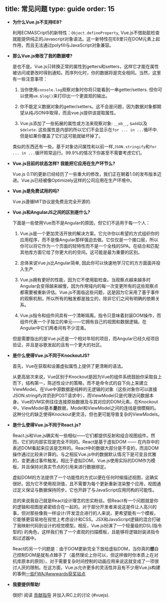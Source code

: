 title: 常见问题
type: guide
order: 15
---

- **为什么Vue.js不支持IE8?**

  利用ECMASCript5的新特性：`Object.defineProperty`, Vue.js不借助脏检查就能提供纯正的Javascript对象语法。这一新特性在IE8里只在DOM元素上起作用，而且无法通过polyfill与JavaScript对象兼容。

- **那么Vue.js修改了我的数据喽?**

  是也不是。Vue.js只转换正常的属性到getters和setters，这样它才能在属性被访问或更改时得到通知。而序列化时，你的数据将是完全相同。当然，这里有一些注意事项：

  1. 当你使用`console.log`观察对象时你将只能看到一串getter/setters. 但你可以使用`vm.$log()`来打印出一个更直观的输出。

  2. 你不能定义数据对象的getter/setters。这不会是问题，因为数据对象都期望从纯JSON中取得，而且vue.js提供该提取属性。

  3. Vue.js添加了一些拓展的属性或方法来观察对象: `__ob__`, `$add`以及`$delete`. 这些属性是内部的所以它们不会显示在`for ... in ...`循环中. 但是如果你覆盖了它们这可能就破坏掉了。

  类似的东西还有一些。基于对象访问属性和以前一样,`JSON.stringify`和`for ... in ...`循环照常运行。99.9%的情况下你甚至不需要考虑它们。

- **Vue.js目前的状态怎样? 我能把它应用在生产环节么?**

  Vue.js 0.11的更新已经经历了一些重大的修改，我们正在朝着1.0的发布版本迈进。Vue.js已经被像Optimizely这样的公司应用在生产环境中。

- **Vue.js是免费试用的吗?**

  Vue.js遵循MIT协议是免费且完全开源的.

- **Vue.js和AngularJS之间的区别是什么?**

  下面是一些使用Vue而不是Angular的原因，但它们不适用于每一个人：

  1. Vue.js是一个更加灵活开放的解决方案。它允许你以希望的方式组织你的应用程序，而不是像Angular那样强迫去做。它仅仅是一个接口层，所以你可以将它作为一个页面的轻特性而不是一个全栈的SPA。在结合和匹配其他库方面它给了你更大的的空间。这可能是最为重要的区别。

  2. 总体来说Vue.js比Angular简单, 因此你可以快速地学习它的方方面面并投入生产.

  3. Vue.js拥有更好的性能，因为它不使用脏检查。当观察点越来越多时Angular会变得越来越慢，因为作用域内的每一次变更所有的这些观察点都需要被重新评估。Vue.js不面临这些问题，这是因为它采用了基于事件的观察机制，所以所有的触发都是独立的，除非它们之间有明确的依赖关系。

  4. Vue.js指令和组件间具有一个清晰隔离。指令只意味着封装DOM操作，而组件代表一个子独立的单元——它拥有自己的视图和数据逻辑。在Angular中它们两者间有不少混淆。

  但是需要指出的是Vue.js还是一个相对年轻的项目，而Angular已经久经项目验证，并且是谷歌发起的且有一个更大的社区。

- **是什么使得Vue.js不同于KnockoutJS?**

  首先，Vue在获取和设置虚拟属性上提供了更清晰的语法。

  从更高层次来说，Vue区别于Knockout是因为Vue的组件系统鼓励你采取自上而下，结构第一，陈述性设计的策略，而不是命令式的自下向上来建立ViewModel。在Vue中源数据是纯粹的无逻辑的对象（这些对象你可以直接JSON.stringify并扔到POST请求中），而ViewModel只是代理访问数据本身。Vue的VM实例往往连接原始数据及与其对应的DOM元素。在Knockout中，ViewModel基本**是**数据，Model和ViewModel之间的连线是很模糊的。这种分化的缺乏使得Knockout更灵活，但也更可能导致复杂的ViewModels。

- **是什么使得Vue.js不同于React.js?**

  React.js和Vue.js确实有一些相似——它们都提供反射和组合视图组件。然而，它们的内部实现是完全不同的。React是基于虚拟DOM —— 在内存中的表述DOM看起来应该是怎样的。React中的数据大部分是不变的，而且DOM操作通过比较来计算的。与之相反Vue.js中的数据默认情况下是可变且优雅的，变更通过事件触发。相比于虚拟DOM，Vue.js使用实际的DOM作为模板，并且保持对真实节点的引用来进行数据绑定。

  虚拟DOM的方法提供了一个功能性的方式以便在任何时候描述视图，这确实很好。因为它不使用观测值，且不需要为每个更新重新渲染整个应用，视图通过定义保证与数据保持同步。它也开辟了与JavaScript应用同构的可能性。

  总的来说我自己就是React设计理念的忠实粉丝。但React有一个问题就是你的逻辑和视图是紧密结合在一起的。对于部分开发者来说这是件让人高兴的事，但对那些像我一样设计/开发混合进行的人来说，更希望能有一个模板，它能够更容易地在视觉上考虑设计和CSS。JSX和JavaScript逻辑的混合打破了我映射代码到设计的视觉模型。相反，Vue.js扮演了一个轻量级的DSL(指令型的) 的角色，这样我们有了一个直观的扫描模板，且能够将逻辑封装进指令和过滤器中。

  React的另一个问题是：由于DOM更新完全下放给虚拟DOM，当你真的**想**自己控制DOM是就有点棘手了（虽然理论上你可以，但这样做时你本质上在对抗库原本的原则）。对于需要复杂时间控制的动画应用来说这就变成了一项很讨人厌的限制。在这方面，Vue.js允许更多的灵活性并且有不少用Vue.js构建的事例[一些FWA/Awwwards获奖站点](https://github.com/yyx990803/vue/wiki/Projects-Using-Vue.js#interactive-experiences)

- **我要提供帮助!**

  很好! 阅读 [贡献指导](https://github.com/yyx990803/vue/blob/master/CONTRIBUTING.md) 并加入IRC上的讨论 (#vuejs).
